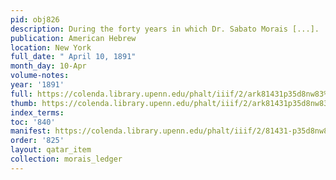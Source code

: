 ```yaml
---
pid: obj826
description: During the forty years in which Dr. Sabato Morais [...].
publication: American Hebrew
location: New York
full_date: " April 10, 1891"
month_day: 10-Apr
volume-notes:
year: '1891'
full: https://colenda.library.upenn.edu/phalt/iiif/2/ark81431p35d8nw83%2FSHA256E-s7575045--c49025a0bb63e8d938ea153d59e79e0134667189a9444184db6c82348d7507d5.jpeg/full/3500,/0/default.jpg
thumb: https://colenda.library.upenn.edu/phalt/iiif/2/ark81431p35d8nw83%2FSHA256E-s7575045--c49025a0bb63e8d938ea153d59e79e0134667189a9444184db6c82348d7507d5.jpeg/full/!200,200/0/default.jpg
index_terms:
toc: '840'
manifest: https://colenda.library.upenn.edu/phalt/iiif/2/81431-p35d8nw83/manifest
order: '825'
layout: qatar_item
collection: morais_ledger
---
```

